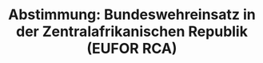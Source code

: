 ---
abstimmung:
  abstimmung: 1
  bundestagssitzung: 30
  datum: 10. April 2014
  legislaturperiode: 18
categories:
- Bundeswehr
- Ausland
data:
- title: Abstimmungsergebnis 20140410-data.pdf
  url: /res/abstimmungsliste/20140410-data.pdf
- title: Abstimmungsergebnis 20140410_xls-data.csv
  url: /res/abstimmungsliste/csv/20140410_xls-data.csv
documents:
- local: /res/abstimmungsdaten/018-030-01/1801081.pdf
  title: Drucksache 18/01081.pdf
  url: http://dip21.bundestag.de/dip21/btd/18/010/1801081.pdf
- local: /res/abstimmungsdaten/018-030-01/1801095.pdf
  title: Drucksache 18/01095.pdf
  url: http://dip21.bundestag.de/dip21/btd/18/010/1801095.pdf
ergebnis:
  cdu/csu:
    enthaltung: 0
    gesamt: 311
    ja: 292
    nein: 0
    nichtabgegeben: 19
    ungueltig: 0
  die.linke:
    enthaltung: 0
    gesamt: 64
    ja: 0
    nein: 56
    nichtabgegeben: 8
    ungueltig: 0
  file: 20140410_xls-data.csv
  gruenen:
    enthaltung: 2
    gesamt: 63
    ja: 53
    nein: 0
    nichtabgegeben: 8
    ungueltig: 0
  spd:
    enthaltung: 1
    gesamt: 193
    ja: 169
    nein: 3
    nichtabgegeben: 20
    ungueltig: 0
layout: abstimmung
links:
- title: https://www.bundestag.de/parlament/plenum/abstimmung/abstimmung?id=261
  url: https://www.bundestag.de/parlament/plenum/abstimmung/abstimmung?id=261
- title: http://www.abgeordnetenwatch.de/beteiligung_der_bundeswehr_an_eufor_einsatz_zentralafrika-1105-593.html
  url: http://www.abgeordnetenwatch.de/beteiligung_der_bundeswehr_an_eufor_einsatz_zentralafrika-1105-593.html
preview: 'Deutscher Bundestag


  30. Sitzung des Deutschen Bundestages

  am Donnerstag, 10.April 2014

  Endgültiges Ergebnis der Namentlichen Abstimmung Nr. 1


  Beschlussempfehlung des Auswärtigen Ausschusses (3. Ausschuss) zu dem Antrag der

  Bundesregierung

  Entsendung bewaffneter deutscher Streitkräfte zur Beteiligung an der Europäischen

  Überbrückungsmission in der Zentralafrikanischen Republik (EUFOR RCA) auf Grundlage

  der Beschlüsse 2014/73/GASP sowie 2014/183/GASP des Rates der Europäischen Union

  vom 10. Februar 2014 und vom 1. April 2014 in Verbindung mit den Resolutionen 2127

  (2013) und 2134 (2014) des Sicherheitsrates der Vereinten Nationen vom 5. Dezember
  2013

  und vom 28. Januar 2014

  Drucksachen 18/1081 und 18/1095


  Abgegebene Stimmen insgesamt:

  Nicht abgegebene Stimmen:

  Ja-Stimmen:


  576

  55

  514


  Nein-Stimmen:


  59


  Enthaltungen:


  3


  Ungültige:


  0


  Berlin, den 10.04.2014


  Beginn: 17:58

  Ende: 18:02

  '
tags:
- Afrika
- EU
- UN
- EUFOR RCA
title: 'Abstimmung: Bundeswehreinsatz in der Zentralafrikanischen Republik (EUFOR
  RCA)'
---